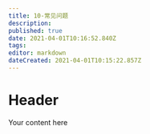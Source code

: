 ```yaml
---
title: 10-常见问题
description: 
published: true
date: 2021-04-01T10:16:52.840Z
tags: 
editor: markdown
dateCreated: 2021-04-01T10:15:22.857Z
---
```


# Header
Your content here